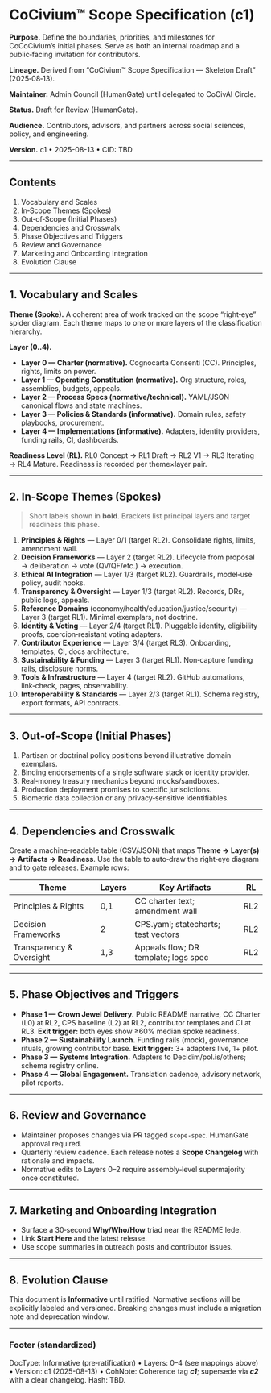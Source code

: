 <!-- status: stub; target: 150+ words -->
# CoCivium™ Scope Specification (c1)

**Purpose.** Define the boundaries, priorities, and milestones for CoCoCivium’s initial phases.  Serve as both an internal roadmap and a public‑facing invitation for contributors.

**Lineage.** Derived from “CoCivium™ Scope Specification — Skeleton Draft” (2025‑08‑13).

**Maintainer.** Admin Council (HumanGate) until delegated to CoCivAI Circle.

**Status.** Draft for Review (HumanGate).

**Audience.** Contributors, advisors, and partners across social sciences, policy, and engineering.

**Version.** c1 • 2025-08-13 • CID: TBD

---

## Contents
1. Vocabulary and Scales
2. In‑Scope Themes (Spokes)
3. Out‑of‑Scope (Initial Phases)
4. Dependencies and Crosswalk
5. Phase Objectives and Triggers
6. Review and Governance
7. Marketing and Onboarding Integration
8. Evolution Clause

---

## 1. Vocabulary and Scales

**Theme (Spoke).** A coherent area of work tracked on the scope “right‑eye” spider diagram.  Each theme maps to one or more layers of the classification hierarchy.

**Layer (0..4).**
- **Layer 0 — Charter (normative).** Cognocarta Consenti (CC).  Principles, rights, limits on power.
- **Layer 1 — Operating Constitution (normative).** Org structure, roles, assemblies, budgets, appeals.
- **Layer 2 — Process Specs (normative/technical).** YAML/JSON canonical flows and state machines.
- **Layer 3 — Policies & Standards (informative).** Domain rules, safety playbooks, procurement.
- **Layer 4 — Implementations (informative).** Adapters, identity providers, funding rails, CI, dashboards.

**Readiness Level (RL).** RL0 Concept → RL1 Draft → RL2 V1 → RL3 Iterating → RL4 Mature.  Readiness is recorded per theme×layer pair.

---

## 2. In‑Scope Themes (Spokes)

> Short labels shown in **bold**.  Brackets list principal layers and target readiness this phase.

1. **Principles & Rights** — Layer 0/1 (target RL2).  Consolidate rights, limits, amendment wall.
2. **Decision Frameworks** — Layer 2 (target RL2).  Lifecycle from proposal → deliberation → vote (QV/QF/etc.) → execution.
3. **Ethical AI Integration** — Layer 1/3 (target RL2).  Guardrails, model‑use policy, audit hooks.
4. **Transparency & Oversight** — Layer 1/3 (target RL2).  Records, DRs, public logs, appeals.
5. **Reference Domains** (economy/health/education/justice/security) — Layer 3 (target RL1).  Minimal exemplars, not doctrine.
6. **Identity & Voting** — Layer 2/4 (target RL1).  Pluggable identity, eligibility proofs, coercion‑resistant voting adapters.
7. **Contributor Experience** — Layer 3/4 (target RL3).  Onboarding, templates, CI, docs architecture.
8. **Sustainability & Funding** — Layer 3 (target RL1).  Non‑capture funding rails, disclosure norms.
9. **Tools & Infrastructure** — Layer 4 (target RL2).  GitHub automations, link‑check, pages, observability.
10. **Interoperability & Standards** — Layer 2/3 (target RL1).  Schema registry, export formats, API contracts.

---

## 3. Out‑of‑Scope (Initial Phases)

1. Partisan or doctrinal policy positions beyond illustrative domain exemplars.
2. Binding endorsements of a single software stack or identity provider.
3. Real‑money treasury mechanics beyond mocks/sandboxes.
4. Production deployment promises to specific jurisdictions.
5. Biometric data collection or any privacy‑sensitive identifiables.

---

## 4. Dependencies and Crosswalk

Create a machine‑readable table (CSV/JSON) that maps **Theme → Layer(s) → Artifacts → Readiness**.  Use the table to auto‑draw the right‑eye diagram and to gate releases.  Example rows:

| Theme | Layers | Key Artifacts | RL |
|---|---|---|---|
| Principles & Rights | 0,1 | CC charter text; amendment wall | RL2 |
| Decision Frameworks | 2 | CPS.yaml; statecharts; test vectors | RL2 |
| Transparency & Oversight | 1,3 | Appeals flow; DR template; logs spec | RL2 |

---

## 5. Phase Objectives and Triggers

- **Phase 1 — Crown Jewel Delivery.** Public README narrative, CC Charter (L0) at RL2, CPS baseline (L2) at RL2, contributor templates and CI at RL3.  **Exit trigger:** both eyes show ≥60% median spoke readiness.
- **Phase 2 — Sustainability Launch.** Funding rails (mock), governance rituals, growing contributor base.  **Exit trigger:** 3+ adapters live, 1+ pilot.
- **Phase 3 — Systems Integration.** Adapters to Decidim/pol.is/others; schema registry online.
- **Phase 4 — Global Engagement.** Translation cadence, advisory network, pilot reports.

---

## 6. Review and Governance

- Maintainer proposes changes via PR tagged `scope-spec`.  HumanGate approval required.
- Quarterly review cadence.  Each release notes a **Scope Changelog** with rationale and impacts.
- Normative edits to Layers 0–2 require assembly‑level supermajority once constituted.

---

## 7. Marketing and Onboarding Integration

- Surface a 30‑second **Why/Who/How** triad near the README lede.
- Link **Start Here** and the latest release.
- Use scope summaries in outreach posts and contributor issues.

---

## 8. Evolution Clause

This document is **Informative** until ratified.  Normative sections will be explicitly labeled and versioned.  Breaking changes must include a migration note and deprecation window.

---

### Footer (standardized)

DocType: Informative (pre‑ratification)  •  Layers: 0–4 (see mappings above)  •  Version: c1 (2025-08-13)  •  CohNote: Coherence tag **_c1_**; supersede via **_c2_** with a clear changelog.  Hash: TBD.


